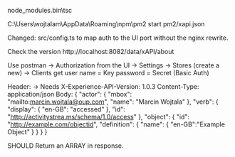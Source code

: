 node_modules\.bin\tsc

C:\Users\wojtalam\AppData\Roaming\npm\pm2 start pm2/xapi.json

Changed: 
  src/config.ts to map auth to the UI port without the nginx rewrite.


Check the version 
http://localhost:8082/data/xAPI/about

Use postman
-> Authorization 
  from the UI -> Settings -> Stores (create a new) -> Clients get user name = Key
  password = Secret
  (Basic Auth)

Header:
-> Needs X-Experience-API-Version: 1.0.3
Content-Type: application/json
Body: {
  "actor": {
  	"mbox": "mailto:marcin.wojtala@oup.com",
  	"name": "Marcin Wojtala"
  },
  "verb": {
  	"display": {
  		"en-GB": "accessed"
  	},
  	"id": "http://activitystrea.ms/schema/1.0/access"
  },
  "object": {
  	"id": "http://example.com/objectid",
  	"definition": {
  		"name": {
  			"en-GB":"Example Object"
  		}
  	}
  }
}

SHOULD Return an ARRAY in response.